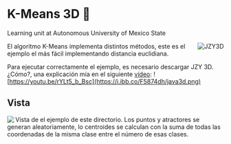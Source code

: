 #  K-Means 3D 🥽
Learning unit at Autonomous University of Mexico State

<img align="right" src="http://www.jzy3d.org/jzy3d-blue-small-80.png" alt="JZY3D" >

El algoritmo K-Means implementa distintos métodos, este es el ejemplo el más fácil implementando distancia euclidiana.

Para ejecutar correctamente el ejemplo, es necesario descargar JZY 3D.
¿Cómo?, una explicación mía en el siguiente [vídeo](https://youtu.be/rYLt5_b_Bsc):
![https://youtu.be/rYLt5_b_Bsc](https://i.ibb.co/F5874dh/java3d.png)

## Vista
Vista de el ejemplo de este directorio.
<img align="left" src="https://i.ibb.co/6ZyqnS2/kmeans3d.png" >
Los puntos y atractores se generan aleatoriamente, lo centroides se calculan con la suma de todas las coordenadas de la misma clase entre el número de esas clases.  
